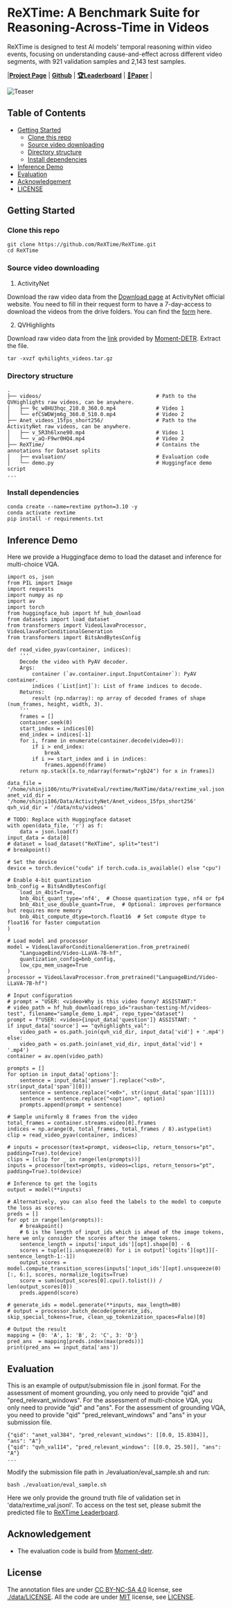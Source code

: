 # ReXTime: A Benchmark Suite for Reasoning-Across-Time in Videos

ReXTime is designed to test AI models' temporal reasoning within video events, focusing on understanding cause-and-effect across different video segments, with 921 validation samples and 2,143 test samples.

|[**Project Page**](https://rextime.github.io/) | [**Github**](https://github.com/ReXTime/ReXTime) | [**🏆Leaderboard**](https://eval.ai/web/challenges/challenge-page/2326/overview) | [**📖Paper**]() |

![Teaser](./images/teaser_v5.png)

## Table of Contents

* [Getting Started](#getting-started)
    * [Clone this repo](#clone-this-repo)
    * [Source video downloading](#source-video-downloading)
    * [Directory structure](#directory-structure)
    * [Install dependencies](#install-dependencies)
* [Inference Demo](#inference-demo)
* [Evaluation](#evaluation)
* [Acknowledgement](#acknowledgement)
* [LICENSE](#license)

## Getting Started 

### Clone this repo

```
git clone https://github.com/ReXTime/ReXTime.git
cd ReXTime
```

### Source video downloading

1. ActivityNet

Download the raw video data from the [Download page](http://activity-net.org/download.html) at ActivityNet official website. You need to fill in their request form to have a 7-day-access to download the videos from the drive folders. You can find the [form](https://docs.google.com/forms/d/e/1FAIpQLSeKaFq9ZfcmZ7W0B0PbEhfbTHY41GeEgwsa7WobJgGUhn4DTQ/viewform) here.

2. QVHighlights

Download raw video data from the [link]((https://nlp.cs.unc.edu/data/jielei/qvh/qvhilights_videos.tar.gz)) provided by [Moment-DETR](https://github.com/jayleicn/moment_detr). Extract the file.
```
tar -xvzf qvhilights_videos.tar.gz
```

### Directory structure

```
.
├── videos/                                     # Path to the QVHighlights raw videos, can be anywhere.
│   ├── 9c_w8HU3hqc_210.0_360.0.mp4             # Video 1
│   └── efCSWDWjm6g_360.0_510.0.mp4             # Video 2
├── Anet_videos_15fps_short256/                 # Path to the ActivityNet raw videos, can be anywhere.
│   ├── v_5R3h6lxne90.mp4                       # Video 1
│   └── v_aQ-F9wr0HQ4.mp4                       # Video 2
├── ReXTime/                                    # Contains the annotations for Dataset splits
│   ├── evaluation/                             # Evaluation code
│   └── demo.py                                 # Huggingface demo script
...
```

### Install dependencies

```
conda create --name=rextime python=3.10 -y
conda activate rextime
pip install -r requirements.txt
```

## Inference Demo
Here we provide a Huggingface demo to load the dataset and inference for multi-choice VQA.
```
import os, json
from PIL import Image
import requests
import numpy as np
import av
import torch
from huggingface_hub import hf_hub_download
from datasets import load_dataset
from transformers import VideoLlavaProcessor, VideoLlavaForConditionalGeneration
from transformers import BitsAndBytesConfig

def read_video_pyav(container, indices):
    '''
    Decode the video with PyAV decoder.
    Args:
        container (`av.container.input.InputContainer`): PyAV container.
        indices (`List[int]`): List of frame indices to decode.
    Returns:
        result (np.ndarray): np array of decoded frames of shape (num_frames, height, width, 3).
    '''
    frames = []
    container.seek(0)
    start_index = indices[0]
    end_index = indices[-1]
    for i, frame in enumerate(container.decode(video=0)):
        if i > end_index:
            break
        if i >= start_index and i in indices:
            frames.append(frame)
    return np.stack([x.to_ndarray(format="rgb24") for x in frames])

data_file = '/home/shinji106/ntu/PrivateEval/rextime/ReXTime/data/rextime_val.json'
anet_vid_dir = '/home/shinji106/Data/ActivityNet/Anet_videos_15fps_short256'
qvh_vid_dir = '/data/ntu/videos'

# TODO: Replace with Huggingface dataset
with open(data_file, 'r') as f:
    data = json.load(f)
input_data = data[0]
# dataset = load_dataset("ReXTime", split="test")
# breakpoint()

# Set the device
device = torch.device("cuda" if torch.cuda.is_available() else "cpu")

# Enable 4-bit quantization
bnb_config = BitsAndBytesConfig(
    load_in_4bit=True,
    bnb_4bit_quant_type='nf4',  # Choose quantization type, nf4 or fp4
    bnb_4bit_use_double_quant=True,  # Optional: improves performance but requires more memory
    bnb_4bit_compute_dtype=torch.float16  # Set compute dtype to float16 for faster computation
)

# Load model and processor
model = VideoLlavaForConditionalGeneration.from_pretrained(
    "LanguageBind/Video-LLaVA-7B-hf",
    quantization_config=bnb_config,
    low_cpu_mem_usage=True
)
processor = VideoLlavaProcessor.from_pretrained("LanguageBind/Video-LLaVA-7B-hf")

# Input configuration
# prompt = "USER: <video>Why is this video funny? ASSISTANT:"
# video_path = hf_hub_download(repo_id="raushan-testing-hf/videos-test", filename="sample_demo_1.mp4", repo_type="dataset")
prompt = f"USER: <video>{input_data['question']} ASSISTANT: "
if input_data['source'] == "qvhighlights_val":
    video_path = os.path.join(qvh_vid_dir, input_data['vid'] + '.mp4')
else:
    video_path = os.path.join(anet_vid_dir, input_data['vid'] + '.mp4')
container = av.open(video_path)

prompts = []
for option in input_data['options']:
    sentence = input_data['answer'].replace("<s0>", str(input_data['span'][0]))
    sentence = sentence.replace("<e0>", str(input_data['span'][1]))
    sentence = sentence.replace("<option>", option)
    prompts.append(prompt + sentence)

# Sample uniformly 8 frames from the video
total_frames = container.streams.video[0].frames
indices = np.arange(0, total_frames, total_frames / 8).astype(int)
clip = read_video_pyav(container, indices)

# inputs = processor(text=prompt, videos=clip, return_tensors="pt", padding=True).to(device)
clips = [clip for _ in range(len(prompts))]
inputs = processor(text=prompts, videos=clips, return_tensors="pt", padding=True).to(device)

# Inference to get the logits
output = model(**inputs)

# Alternatively, you can also feed the labels to the model to compute the loss as scores.
preds = []
for opt in range(len(prompts)):
    # breakpoint()
    # 6 is the length of input_ids which is ahead of the image tokens, here we only consider the scores after the image tokens.
    sentence_length = inputs['input_ids'][opt].shape[0] - 6
    scores = tuple([i.unsqueeze(0) for i in output['logits'][opt]][-sentence_length-1:-1])
    output_scores = model.compute_transition_scores(inputs['input_ids'][opt].unsqueeze(0)[:, 6:], scores, normalize_logits=True)
    score = sum(output_scores[0].cpu().tolist()) / len(output_scores[0])
    preds.append(score)

# generate_ids = model.generate(**inputs, max_length=80)
# output = processor.batch_decode(generate_ids, skip_special_tokens=True, clean_up_tokenization_spaces=False)[0]

# Output the result
mapping = {0: 'A', 1: 'B', 2: 'C', 3: 'D'}
pred_ans  = mapping[preds.index(max(preds))]
print(pred_ans == input_data['ans'])

```

## Evaluation

This is an example of output/submission file in .jsonl format. For the assessment of moment grounding, you only need to provide "qid" and "pred_relevant_windows". For the assessment of multi-choice VQA, you only need to provide "qid" and "ans". For the assessment of grounding VQA, you need to provide "qid" "pred_relevant_windows" and "ans" in your submission file.
```
{"qid": "anet_val384", "pred_relevant_windows": [[0.0, 15.8304]], "ans": "A"}
{"qid": "qvh_val114", "pred_relevant_windows": [[0.0, 25.50]], "ans": "A"}
...
```

Modify the submission file path in ./evaluation/eval_sample.sh and run:

```
bash ./evaluation/eval_sample.sh
```

Here we only provide the ground truth file of validation set in 'data/rextime_val.jsonl'. To access on the test set, please submit the predicted file to [ReXTime Leaderboard](https://eval.ai/web/challenges/challenge-page/2326/overview).

## Acknowledgement
* The evaluation code is build from [Moment-detr](https://github.com/jayleicn/moment_detr). 

## License
The annotation files are under [CC BY-NC-SA 4.0](https://creativecommons.org/licenses/by-nc-sa/4.0/) license, see [./data/LICENSE](data/LICENSE). All the code are under [MIT](https://opensource.org/licenses/MIT) license, see [LICENSE](./LICENSE).

<!--
**GTR-Benchmark/GTR-Benchmark** is a ✨ _special_ ✨ repository because its `README.md` (this file) appears on your GitHub profile.

Here are some ideas to get you started:

- 🔭 I’m currently working on ...
- 🌱 I’m currently learning ...
- 👯 I’m looking to collaborate on ...
- 🤔 I’m looking for help with ...
- 💬 Ask me about ...
- 📫 How to reach me: ...
- 😄 Pronouns: ...
- ⚡ Fun fact: ...
-->

